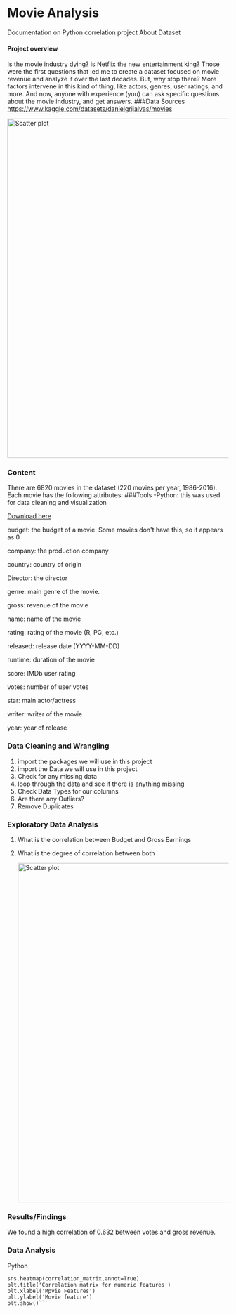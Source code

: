 # Movie Analysis
Documentation on Python correlation project
About Dataset

#### Project overview
Is the movie industry dying? is Netflix the new entertainment king? Those were the first questions that led me to create a dataset
focused on movie revenue and analyze it over the last decades. But, why stop there? More factors intervene in this
kind of thing, like actors, genres, user ratings, and more. And now, anyone with experience (you) can ask specific questions about the
movie industry, and get answers.
###Data Sources
https://www.kaggle.com/datasets/danielgrijalvas/movies


<img width="773" alt="Scatter plot" src="https://github.com/godiyap/Python-Correlation-Project/assets/158599025/99305411-c375-4a08-a0c8-34a125ddf81f">


### Content
There are 6820 movies in the dataset (220 movies per year, 1986-2016). Each movie has the following attributes:
###Tools
-Python: this was used for data cleaning and visualization

[Download here](https://www.anaconda.com/download)



budget: the budget of a movie. Some movies don't have this, so it appears as 0

company: the production company

country: country of origin

Director: the director

genre: main genre of the movie.

gross: revenue of the movie

name: name of the movie

rating: rating of the movie (R, PG, etc.)

released: release date (YYYY-MM-DD)

runtime: duration of the movie

score: IMDb user rating

votes: number of user votes

star: main actor/actress

writer: writer of the movie

year: year of release

### Data Cleaning and Wrangling
1. import the packages we will use in this project
2. import the Data we will use in this project
3. Check for any missing data
4. loop through the data and see if there is anything missing
5. Check Data Types for our columns
6. Are there any Outliers?
7. Remove Duplicates

### Exploratory Data Analysis
1. What is the correlation between Budget and Gross Earnings
2. What is the degree of correlation between both

   <img width="773" alt="Scatter plot" src="https://github.com/godiyap/Python-Correlation-Project/assets/158599025/3de89c8f-2244-40d7-81b0-034402e2da4b">


### Results/Findings
We found a high correlation of 0.632 between votes and gross revenue.

### Data Analysis
Python
```correlation_matrix = df_numerized.corr(method='pearson')
sns.heatmap(correlation_matrix,annot=True)
plt.title('Correlation matrix for numeric features')
plt.xlabel('Mpvie Features')  
plt.ylabel('Movie feature') 
plt.show()```


